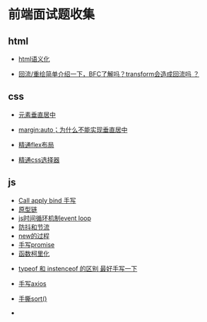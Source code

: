 # 前端面试题收集

## html

* [html语义化](https://www.jianshu.com/p/6bc1fc059b51)

* [回流/重绘简单介绍一下，BFC了解吗？transform会造成回流吗 ？](https://www.cnblogs.com/chris-oil/p/10800961.html)

## css

* [元素垂直居中](https://blog.csdn.net/qq_39669767/article/details/116806889)

* [margin:auto；为什么不能实现垂直居中](https://blog.csdn.net/weixin_45954775/article/details/109222692)
* [精通flex布局]()
* [精通css选择器]()

## js

* [Call apply bind 手写](https://www.imooc.com/article/290456)
* [原型链]()
* [js时间循环机制event loop]()
* [防抖和节流](http://jinlong.github.io/2016/04/24/Debouncing-and-Throttling-Explained-Through-Examples/)
* [new的过程]()
* [手写promise]()
* [函数柯里化]()

- [typeof 和 instenceof 的区别  最好手写一下]()
- [手写axios]()

- [手撕sort()]()
- 
